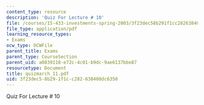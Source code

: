 ```yaml
---
content_type: resource
description: 'Quiz For Lecture # 10'
file: /courses/15-433-investments-spring-2003/3f23dec58b291f1cc282638408dc6350_quizmarch_11.pdf
file_type: application/pdf
learning_resource_types:
- Exams
ocw_type: OCWFile
parent_title: Exams
parent_type: CourseSection
parent_uid: a0839110-e72c-4c01-b9dc-9ae6137bbe87
resourcetype: Document
title: quizmarch_11.pdf
uid: 3f23dec5-8b29-1f1c-c282-638408dc6350
---
```

Quiz For Lecture # 10

